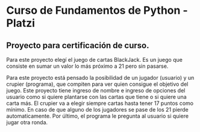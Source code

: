 # Curso de Fundamentos de Python - Platzi
## Proyecto para certificación de curso.

Para este proyecto elegí el juego de cartas BlackJack. Es un juego que consiste en sumar un valor lo más próximo a 21 pero sin pasarse.

Para este proyecto está pensado la posibilidad de un jugador (usuario) y un crupier (programa), que compiten para ver quien consigue el objetivo del juego.
Este proyecto tiene ingreso de nombre e ingreso de opciones del usuario como si quiere plantarse con las cartas que tiene o si quiere una carta más.
El crupier va a elegir siempre cartas hasta tener 17 puntos como mínimo. En caso de que alguno de los jugadores se pase de los 21 pierde automaticamente.
Por último, el programa le pregunta al usuario si quiere jugar otra ronda.
